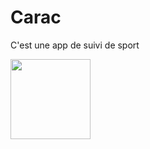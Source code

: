 # Carac
C'est une app de suivi de sport

<img src="https://github.com/user-attachments/assets/a6835cb1-0f24-4093-a30d-043f462da4ed" width="128">
